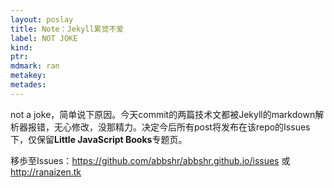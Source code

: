```yaml
---
layout: poslay
title: Note：Jekyll累觉不爱
label: NOT JOKE
kind: 
ptr: 
mdmark: ran
metakey: 
metades: 
---
```


not a joke，简单说下原因。今天commit的两篇技术文都被Jekyll的markdown解析器报错，无心修改，没那精力。决定今后所有post将发布在该repo的Issues下，仅保留**Little JavaScript Books**专题页。

移歩至Issues：https://github.com/abbshr/abbshr.github.io/issues 或 http://ranaizen.tk